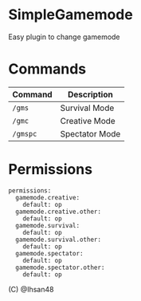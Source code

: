 # SimpleGamemode

Easy plugin to change gamemode

# Commands
|**Command**|**Description**|
|-----------|---------------|
|`/gms`|Survival Mode|
|`/gmc`|Creative Mode|
|`/gmspc`|Spectator Mode|

# Permissions
```
permissions:
  gamemode.creative:
    default: op
  gamemode.creative.other:
    default: op
  gamemode.survival:
    default: op
  gamemode.survival.other:
    default: op
  gamemode.spectator:
    default: op
  gamemode.spectator.other:
    default: op
```

(C) @Ihsan48
